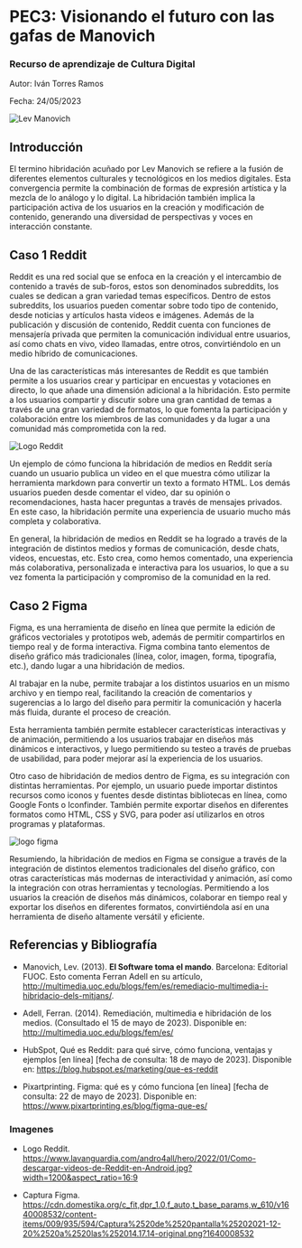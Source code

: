 # PEC3: Visionando el futuro con las gafas de Manovich 

### Recurso de aprendizaje de Cultura Digital 


Autor: Iván Torres Ramos


Fecha: 24/05/2023

![Lev Manovich](https://graphic.elisava.net/wp-content/uploads/2023/01/0_lev_manovich_elisava_masters_talks_barcelona.jpg)

## Introducción 

El termino hibridación acuñado por Lev Manovich se refiere a la fusión de diferentes elementos culturales y tecnológicos en los medios digitales. Esta convergencia permite la combinación de formas de expresión artística y la mezcla de lo análogo y lo digital. La hibridación también implica la participación activa de los usuarios en la creación y modificación de contenido, generando una diversidad de perspectivas y voces en interacción constante.


## Caso 1 Reddit

Reddit es una red social que se enfoca en la creación y el intercambio de contenido a través de sub-foros, estos son denominados subreddits, los cuales se dedican a gran variedad temas específicos. Dentro de estos subreddits, los usuarios pueden comentar sobre todo tipo de contenido, desde noticias y artículos hasta videos e imágenes. Además de la publicación y discusión de contenido, Reddit cuenta con funciones de mensajería privada que permiten la comunicación individual entre usuarios, así como chats en vivo, video llamadas, entre otros, convirtiéndolo en un medio híbrido de comunicaciones.

Una de las características más interesantes de Reddit es que también permite a los usuarios crear y participar en encuestas y votaciones en directo, lo que añade una dimensión adicional a la hibridación. Esto permite a los usuarios compartir y discutir sobre una gran cantidad de temas a través de una gran variedad de formatos, lo que fomenta la participación y colaboración entre los miembros de las comunidades y da lugar a una comunidad más comprometida con la red.

![Logo Reddit](https://www.lavanguardia.com/andro4all/hero/2022/01/Como-descargar-videos-de-Reddit-en-Android.jpg?width=1200&aspect_ratio=16:9)

Un ejemplo de cómo funciona la hibridación de medios en Reddit sería cuando un usuario publica un video en el que muestra cómo utilizar la herramienta markdown para convertir un texto a formato HTML. Los demás usuarios pueden desde comentar el video, dar su opinión o recomendaciones, hasta hacer preguntas a través de mensajes privados. En este caso, la hibridación permite una experiencia de usuario mucho más completa y colaborativa.

En general, la hibridación de medios en Reddit se ha logrado a través de la integración de distintos medios y formas de comunicación, desde chats, videos, encuestas, etc. Esto crea, como hemos comentado, una experiencia más colaborativa, personalizada e interactiva para los usuarios, lo que a su vez fomenta la participación y compromiso de la comunidad en la red.


## Caso 2 Figma

Figma, es una herramienta de diseño en línea que permite la edición de gráficos vectoriales y prototipos web, además de permitir compartirlos en tiempo real y de forma interactiva. Figma combina tanto elementos de diseño gráfico más tradicionales (línea, color, imagen, forma, tipografía, etc.), dando lugar a una hibridación de medios.

Al trabajar en la nube, permite trabajar a los distintos usuarios en un mismo archivo y en tiempo real, facilitando la creación de comentarios y sugerencias a lo largo del diseño para permitir la comunicación y hacerla más fluida, durante el proceso de creación.

Esta herramienta también permite establecer características interactivas y de animación, permitiendo a los usuarios trabajar en diseños más dinámicos e interactivos, y luego permitiendo su testeo a través de pruebas de usabilidad, para poder mejorar así la experiencia de los usuarios.

Otro caso de hibridación de medios dentro de Figma, es su integración con distintas herramientas. Por ejemplo, un usuario puede importar distintos recursos como iconos y fuentes desde distintas bibliotecas en línea, como Google Fonts o Iconfinder.
También permite exportar diseños en diferentes formatos como HTML, CSS y SVG, para poder así utilizarlos en otros programas y plataformas.

![logo figma](https://cdn.domestika.org/c_fit,dpr_1.0,f_auto,t_base_params,w_610/v1640008532/content-items/009/935/594/Captura%2520de%2520pantalla%25202021-12-20%2520a%2520las%252014.17.14-original.png?1640008532)

Resumiendo, la hibridación de medios en Figma se consigue a través de la integración de distintos elementos tradicionales del diseño gráfico, con otras características más modernas de interactividad y animación, así como la integración con otras herramientas y tecnologías. Permitiendo a los usuarios la creación de diseños más dinámicos, colaborar en tiempo real y exportar los diseños en diferentes formatos, convirtiéndola así  en una herramienta de diseño altamente versátil y eficiente.


## Referencias y Bibliografía

* Manovich, Lev. (2013). **El Software toma el mando**. Barcelona: Editorial FUOC. 
Esto comenta Ferran Adell en su artículo, http://multimedia.uoc.edu/blogs/fem/es/remediacio-multimedia-i-hibridacio-dels-mitjans/.
  
* Adell, Ferran. (2014). Remediación, multimedia e hibridación de los medios. (Consultado el 15 de mayo de 2023). Disponible en: http://multimedia.uoc.edu/blogs/fem/es/
  
* HubSpot, Qué es Reddit: para qué sirve, cómo funciona, ventajas y ejemplos 
      [en línea] [fecha de consulta: 18 de mayo de 2023]. Disponible en: 
https://blog.hubspot.es/marketing/que-es-reddit

* Pixartprinting. Figma: qué es y cómo funciona [en línea] [fecha de consulta: 22 de mayo de 2023]. Disponible en: https://www.pixartprinting.es/blog/figma-que-es/

### Imagenes

* Logo Reddit. https://www.lavanguardia.com/andro4all/hero/2022/01/Como-descargar-videos-de-Reddit-en-Android.jpg?width=1200&aspect_ratio=16:9

* Captura Figma. https://cdn.domestika.org/c_fit,dpr_1.0,f_auto,t_base_params,w_610/v1640008532/content-items/009/935/594/Captura%2520de%2520pantalla%25202021-12-20%2520a%2520las%252014.17.14-original.png?1640008532
 